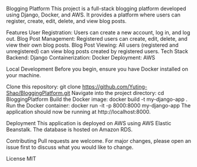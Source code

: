 Blogging Platform
This project is a full-stack blogging platform developed using Django, Docker, and AWS. It provides a platform where users can register, create, edit, delete, and view blog posts.

Features
User Registration: Users can create a new account, log in, and log out.
Blog Post Management: Registered users can create, edit, delete, and view their own blog posts.
Blog Post Viewing: All users (registered and unregistered) can view blog posts created by registered users.
Tech Stack
Backend: Django
Containerization: Docker
Deployment: AWS

Local Development
Before you begin, ensure you have Docker installed on your machine.

Clone this repository: git clone https://github.com/Yuting-Shao/BloggingPlatform.git
Navigate into the project directory: cd BloggingPlatform
Build the Docker image: docker build -t my-django-app .
Run the Docker container: docker run -it -p 8000:8000 my-django-app
The application should now be running at http://localhost:8000.

Deployment
This application is deployed on AWS using AWS Elastic Beanstalk. The database is hosted on Amazon RDS.

Contributing
Pull requests are welcome. For major changes, please open an issue first to discuss what you would like to change.

License
MIT
